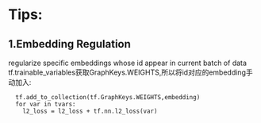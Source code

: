 # Tips:
## 1.Embedding Regulation
regularize specific embeddings whose id appear in current batch of data  
 tf.trainable_variables获取GraphKeys.WEIGHTS,所以将id对应的embedding手动加入:  
```
  tf.add_to_collection(tf.GraphKeys.WEIGHTS,embedding)  
  for var in tvars:  
    l2_loss = l2_loss + tf.nn.l2_loss(var)
```
 
